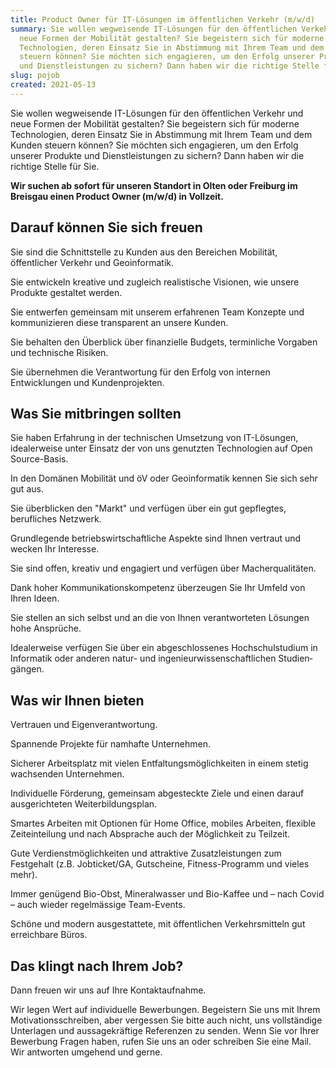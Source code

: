 ```yaml
---
title: Product Owner für IT-Lösungen im öffentlichen Verkehr (m/w/d)
summary: Sie wollen wegweisende IT-Lösungen für den öffentlichen Verkehr und
  neue Formen der Mobilität gestalten? Sie begeistern sich für moderne
  Technologien, deren Einsatz Sie in Abstimmung mit Ihrem Team und dem Kunden
  steuern können? Sie möchten sich engagieren, um den Erfolg unserer Produkte
  und Dienstleistungen zu sichern? Dann haben wir die richtige Stelle für Sie.
slug: pojob
created: 2021-05-13
---
```

Sie wollen wegweisende IT-Lösungen für den öffentlichen Verkehr und neue Formen der Mobilität gestalten? Sie begeistern sich für moderne Technologien, deren Einsatz Sie in Abstimmung mit Ihrem Team und dem Kunden steuern können? Sie möchten sich engagieren, um den Erfolg unserer Produkte und Dienstleistungen zu sichern? Dann haben wir die richtige Stelle für Sie.

**Wir suchen ab sofort für unseren Standort in Olten oder Freiburg im Breisgau einen Product Owner (m/w/d) in Vollzeit.**

## Darauf können Sie sich freuen

Sie sind die Schnittstelle zu Kunden aus den Bereichen Mobilität, öffentlicher Verkehr und Geoinformatik.

Sie entwickeln kreative und zugleich realistische Visionen, wie unsere Produkte gestaltet werden.

Sie entwerfen gemeinsam mit unserem erfahrenen Team Konzepte und kommunizieren diese transparent an unsere Kunden.

Sie behalten den Überblick über finanzielle Budgets, terminliche Vorgaben und technische Risiken.

Sie übernehmen die Verantwortung für den Erfolg von internen Entwicklungen und Kundenprojekten.

## Was Sie mitbringen sollten

Sie haben Erfahrung in der technischen Umsetzung von IT-Lösungen, idealerweise unter Einsatz der von uns genutzten Technologien auf Open Source-Basis.

In den Domänen Mobilität und öV oder Geoinformatik kennen Sie sich sehr gut aus.

Sie überblicken den "Markt" und verfügen über ein gut gepflegtes, berufliches Netzwerk.

Grundlegende betriebswirtschaftliche Aspekte sind Ihnen vertraut und wecken Ihr Interesse.

Sie sind offen, kreativ und engagiert und verfügen über Macherqualitäten.

Dank hoher Kommunikationskompetenz überzeugen Sie Ihr Umfeld von Ihren Ideen.   

Sie stellen an sich selbst und an die von Ihnen verantworteten Lösungen hohe Ansprüche.

Idealerweise verfügen Sie über ein abgeschlossenes Hochschulstudium in Informatik oder anderen natur- und ingenieur­wissen­schaft­lichen Studien­gängen.

## Was wir Ihnen bieten

Vertrauen und Eigenverantwortung.

Spannende Projekte für namhafte Unternehmen.

Sicherer Arbeitsplatz mit vielen Entfaltungsmöglichkeiten in einem stetig wachsenden Unternehmen.

Individuelle Förderung, gemeinsam abgesteckte Ziele und einen darauf ausgerichteten Weiterbildungsplan.

Smartes Arbeiten mit Optionen für Home Office, mobiles Arbeiten, flexible Zeiteinteilung und nach Absprache auch der Möglichkeit zu Teilzeit.

Gute Verdienstmöglichkeiten und attraktive Zusatz­leistungen zum Festgehalt (z.B. Job­ticket/GA, Gutscheine, Fitness-Programm und vieles mehr).

Immer genügend Bio-Obst, Mineralwasser und Bio-Kaffee und – nach Covid – auch wieder regelmässige Team-Events.

Schöne und modern ausgestattete, mit öffentlichen Verkehrsmitteln gut erreichbare Büros.

## Das klingt nach Ihrem Job?

Dann freuen wir uns auf Ihre Kontaktaufnahme.

Wir legen Wert auf individuelle Bewerbungen. Begeistern Sie uns mit Ihrem Motivationsschreiben, aber vergessen Sie bitte auch nicht, uns vollständige Unterlagen und aussagekräftige Referenzen zu senden. Wenn Sie vor Ihrer Bewerbung Fragen haben, rufen Sie uns an oder schreiben Sie eine Mail. Wir antworten umgehend und gerne.
